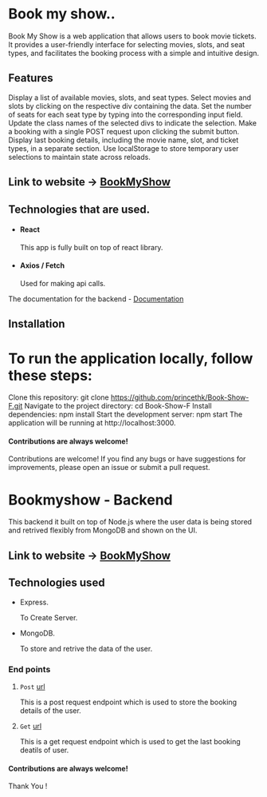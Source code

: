 # Book my show..
Book My Show is a web application that allows users to book movie tickets. It provides a user-friendly interface for selecting movies, slots, and seat types, and facilitates the booking process with a simple and intuitive design.

## Features
Display a list of available movies, slots, and seat types.
Select movies and slots by clicking on the respective div containing the data.
Set the number of seats for each seat type by typing into the corresponding input field.
Update the class names of the selected divs to indicate the selection.
Make a booking with a single POST request upon clicking the submit button.
Display last booking details, including the movie name, slot, and ticket types, in a separate section.
Use localStorage to store temporary user selections to maintain state across reloads.

## Link to website -> [BookMyShow]()


## Technologies that are used.

- #### React  
    This app is fully built on top of react library.
- #### Axios / Fetch
    Used for making api calls.

The documentation for the backend - [Documentation]()

## Installation
# To run the application locally, follow these steps:
Clone this repository: git clone https://github.com/princethk/Book-Show-F.git
Navigate to the project directory: cd Book-Show-F
Install dependencies: npm install
Start the development server: npm start
The application will be running at http://localhost:3000.


#### Contributions are always welcome!
Contributions are welcome! If you find any bugs or have suggestions for improvements, please open an issue or submit a pull request.



# Bookmyshow - Backend

This backend it built on top of Node.js where the user data is being stored and retrived flexibly from MongoDB and shown on the UI.

## Link to website -> [BookMyShow]()


## Technologies used
- Express.
   
  To Create Server.
- MongoDB.

    To store and retrive the data of the user.


### End points
1. `Post` [url](https://bookmyshow-backend-main.onrender.com/api/booking) 

   This is a post request endpoint which is used to store the booking details of the user.

2. `Get` [url](https://bookmyshow-backend-main.onrender.com/api/booking)

   This is a get request endpoint which is used to get the last booking deatils of user.


#### Contributions are always welcome!

Thank You !



